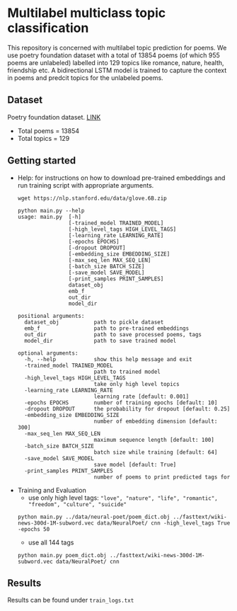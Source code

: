 # Multilabel multiclass topic classification

This repository is concerned with multilabel topic prediction for poems. We use poetry foundation dataset with a total of 13854 poems (of which 955 poems are unlabeled) labelled into 129 topics like romance, nature, health, friendship etc. A bidirectional LSTM model is trained to capture the context in poems and predcit topics for the unlabeled poems.

## Dataset
Poetry foundation dataset. [LINK](https://www.kaggle.com/tgdivy/poetry-foundation-poems)
- Total poems = 13854
- Total topics = 129

## Getting started
- Help: for instructions on how to download pre-trained embeddings and run training script with appropriate arguments.
    ```
    wget https://nlp.stanford.edu/data/glove.6B.zip
    ```
    ```
    python main.py --help
    usage: main.py  [-h] 
                    [-trained_model TRAINED_MODEL] 
                    [-high_level_tags HIGH_LEVEL_TAGS] 
                    [-learning_rate LEARNING_RATE] 
                    [-epochs EPOCHS]
                    [-dropout DROPOUT] 
                    [-embedding_size EMBEDDING_SIZE] 
                    [-max_seq_len MAX_SEQ_LEN] 
                    [-batch_size BATCH_SIZE]
                    [-save_model SAVE_MODEL] 
                    [-print_samples PRINT_SAMPLES]
                    dataset_obj 
                    emb_f 
                    out_dir 
                    model_dir

    positional arguments:
      dataset_obj           path to pickle dataset
      emb_f                 path to pre-trained embeddings
      out_dir               path to save processed poems, tags
      model_dir             path to save trained model

    optional arguments:
      -h, --help            show this help message and exit
      -trained_model TRAINED_MODEL
                            path to trained model
      -high_level_tags HIGH_LEVEL_TAGS
                            take only high level topics
      -learning_rate LEARNING_RATE
                            learning rate [default: 0.001]
      -epochs EPOCHS        number of training epochs [default: 10]
      -dropout DROPOUT      the probability for dropout [default: 0.25]
      -embedding_size EMBEDDING_SIZE
                            number of embedding dimension [default: 300]
      -max_seq_len MAX_SEQ_LEN
                            maximum sequence length [default: 100]
      -batch_size BATCH_SIZE
                            batch size while training [default: 64]
      -save_model SAVE_MODEL
                            save model [default: True]
      -print_samples PRINT_SAMPLES
                            number of poems to print predicted tags for

    ```
- Training and Evaluation
    - use only high level tags: `"love", "nature", "life", "romantic", "freedom", "culture", "suicide"`
    ```
    python main.py ../data/neural-poet/poem_dict.obj ../fasttext/wiki-news-300d-1M-subword.vec data/NeuralPoet/ cnn -high_level_tags True -epochs 50
    ```
    - use all 144 tags
    ```
    python main.py poem_dict.obj ../fasttext/wiki-news-300d-1M-subword.vec data/NeuralPoet/ cnn
    ```
## Results
Results can be found under `train_logs.txt`

